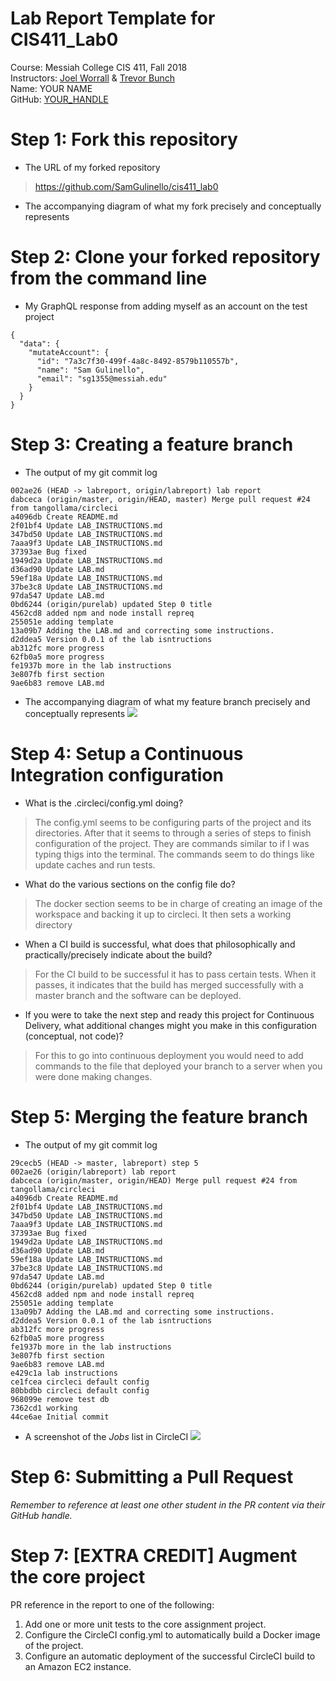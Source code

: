 # Lab Report Template for CIS411_Lab0
Course: Messiah College CIS 411, Fall 2018<br/>
Instructors: [Joel Worrall](https://github.com/tangollama) & [Trevor Bunch](https://github.com/trevordbunch)<br/>
Name: YOUR NAME<br/>
GitHub: [YOUR_HANDLE](https://github.com/YOUR_HANDLE)<br/>

# Step 1: Fork this repository
- The URL of my forked repository
> https://github.com/SamGulinello/cis411_lab0
- The accompanying diagram of what my fork precisely and conceptually represents

# Step 2: Clone your forked repository from the command line
- My GraphQL response from adding myself as an account on the test project
```
{
  "data": {
    "mutateAccount": {
      "id": "7a3c7f30-499f-4a8c-8492-8579b110557b",
      "name": "Sam Gulinello",
      "email": "sg1355@messiah.edu"
    }
  }
}

```

# Step 3: Creating a feature branch
- The output of my git commit log
```
002ae26 (HEAD -> labreport, origin/labreport) lab report
dabceca (origin/master, origin/HEAD, master) Merge pull request #24 from tangollama/circleci
a4096db Create README.md
2f01bf4 Update LAB_INSTRUCTIONS.md
347bd50 Update LAB_INSTRUCTIONS.md
7aaa9f3 Update LAB_INSTRUCTIONS.md
37393ae Bug fixed
1949d2a Update LAB_INSTRUCTIONS.md
d36ad90 Update LAB.md
59ef18a Update LAB_INSTRUCTIONS.md
37be3c8 Update LAB_INSTRUCTIONS.md
97da547 Update LAB.md
0bd6244 (origin/purelab) updated Step 0 title
4562cd8 added npm and node install repreq
255051e adding template
13a09b7 Adding the LAB.md and correcting some instructions.
d2ddea5 Version 0.0.1 of the lab isntructions
ab312fc more progress
62fb0a5 more progress
fe1937b more in the lab instructions
3e807fb first section
9ae6b83 remove LAB.md

```
- The accompanying diagram of what my feature branch precisely and conceptually represents
  ![](../flowchart.png)
# Step 4: Setup a Continuous Integration configuration
- What is the .circleci/config.yml doing?
> The config.yml seems to be configuring parts of the project and its directories. After that it seems to through a series of steps to finish configuration of the project. They are commands similar to if I was typing thigs into the terminal. The commands seem to do things like update caches and run tests.

- What do the various sections on the config file do?
> The docker section seems to be in charge of creating an image of the workspace and backing it up to circleci. It then sets a working directory

- When a CI build is successful, what does that philosophically and practically/precisely indicate about the build?
> For the CI build to be successful it has to pass certain tests. When it passes, it indicates that the build has merged successfully with a master branch and the software can be deployed. 

- If you were to take the next step and ready this project for Continuous Delivery, what additional changes might you make in this configuration (conceptual, not code)?
> For this to go into continuous deployment you would need to add commands to the file that deployed your branch to a server when you were done making changes.

# Step 5: Merging the feature branch
* The output of my git commit log
```
29cecb5 (HEAD -> master, labreport) step 5
002ae26 (origin/labreport) lab report
dabceca (origin/master, origin/HEAD) Merge pull request #24 from tangollama/circleci
a4096db Create README.md
2f01bf4 Update LAB_INSTRUCTIONS.md
347bd50 Update LAB_INSTRUCTIONS.md
7aaa9f3 Update LAB_INSTRUCTIONS.md
37393ae Bug fixed
1949d2a Update LAB_INSTRUCTIONS.md
d36ad90 Update LAB.md
59ef18a Update LAB_INSTRUCTIONS.md
37be3c8 Update LAB_INSTRUCTIONS.md
97da547 Update LAB.md
0bd6244 (origin/purelab) updated Step 0 title
4562cd8 added npm and node install repreq
255051e adding template
13a09b7 Adding the LAB.md and correcting some instructions.
d2ddea5 Version 0.0.1 of the lab isntructions
ab312fc more progress
62fb0a5 more progress
fe1937b more in the lab instructions
3e807fb first section
9ae6b83 remove LAB.md
e429c1a lab instructions
ce1fcea circleci default config
80bbdbb circleci default config
968099e remove test db
7362cd1 working
44ce6ae Initial commit

```
* A screenshot of the _Jobs_ list in CircleCI
![](../jobs.png)

# Step 6: Submitting a Pull Request
_Remember to reference at least one other student in the PR content via their GitHub handle._

# Step 7: [EXTRA CREDIT] Augment the core project
PR reference in the report to one of the following:
1. Add one or more unit tests to the core assignment project.
2. Configure the CircleCI config.yml to automatically build a Docker image of the project.
3. Configure an automatic deployment of the successful CircleCI build to an Amazon EC2 instance.

